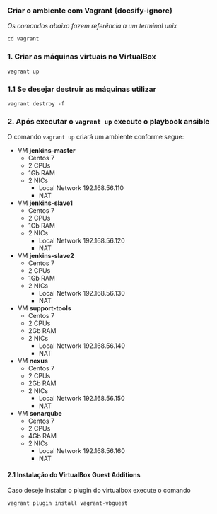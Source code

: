 ### Criar o ambiente com Vagrant {docsify-ignore}

<i>Os comandos abaixo fazem referência a um terminal unix</i>

```
cd vagrant
```
### 1. Criar as máquinas virtuais no VirtualBox

```
vagrant up
```
### 1.1 Se desejar destruir as máquinas utilizar
```
vagrant destroy -f
```

### 2. Após executar o `vagrant up` execute o playbook ansible

O comando `vagrant up` criará um ambiente conforme segue:
- VM <b>jenkins-master</b>
  - Centos 7
  - 2 CPUs
  - 1Gb RAM
  - 2 NICs
    - Local Network 192.168.56.110
    - NAT
- VM <b>jenkins-slave1</b>
  - Centos 7
  - 2 CPUs
  - 1Gb RAM
  - 2 NICs
    - Local Network 192.168.56.120
    - NAT
- VM <b>jenkins-slave2</b>
  - Centos 7
  - 2 CPUs
  - 1Gb RAM
  - 2 NICs
    - Local Network 192.168.56.130
    - NAT
- VM <b>support-tools</b>
  - Centos 7
  - 2 CPUs
  - 2Gb RAM
  - 2 NICs
    - Local Network 192.168.56.140
    - NAT
- VM <b>nexus</b>
  - Centos 7
  - 2 CPUs
  - 2Gb RAM
  - 2 NICs
    - Local Network 192.168.56.150
    - NAT
- VM <b>sonarqube</b>
  - Centos 7
  - 2 CPUs
  - 4Gb RAM
  - 2 NICs
    - Local Network 192.168.56.160
    - NAT

#### 2.1 Instalação do VirtualBox Guest Additions
Caso deseje instalar o plugin do virtualbox execute o comando
```
vagrant plugin install vagrant-vbguest
```
